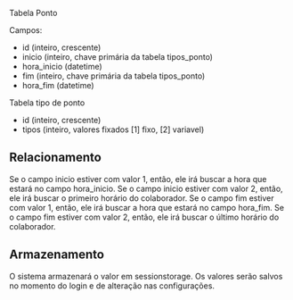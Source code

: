 Tabela Ponto

Campos:
- id (inteiro, crescente)
- inicio (inteiro, chave primária da tabela tipos_ponto)
- hora_inicio (datetime)
- fim (inteiro, chave primária da tabela tipos_ponto)
- hora_fim (datetime)

Tabela tipo de ponto
- id (inteiro, crescente)
- tipos (inteiro, valores fixados [1] fixo, [2] variavel)

## Relacionamento

Se o campo inicio estiver com valor 1, então, ele irá buscar a hora que estará no campo hora_inicio.
Se o campo inicio estiver com valor 2, então, ele irá buscar o primeiro horário do colaborador.
Se o campo fim estiver com valor 1, então, ele irá buscar a hora que estará no campo hora_fim.
Se o campo fim estiver com valor 2, então, ele irá buscar o último horário do colaborador.

## Armazenamento

O sistema armazenará o valor em sessionstorage. Os valores serão salvos no momento do login e
de alteração nas configurações.